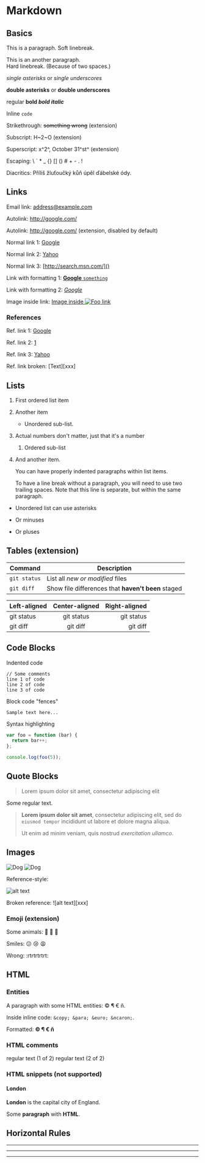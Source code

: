 # Markdown

## Basics

This is a paragraph.
Soft linebreak.

This is an another paragraph.  
Hard linebreak. (Because of two spaces.)

*single asterisks* or _single underscores_

**double asterisks** or __double underscores__

regular **bold *bold italic***

Inline `code`

Strikethrough: ~~something wrong~~ (extension)

Subscript: H~2~O (extension)

Superscript: x^2^, October 31^st^ (extension)

Escaping: \\ \` \* \_ \{\} \[\] \(\) \# \+ \- \. \!

Diacritics: Příliš žluťoučký kůň úpěl ďábelské ódy.


## Links

Email link: <address@example.com>

Autolink: <http://google.com/>

Autolink: http://google.com/ (extension, disabled by default)

Normal link 1: [Google](http://google.com/ "Google")

Normal link 2: [Yahoo](http://search.yahoo.com/)

Normal link 3: [http://search.msn.com/]()

Link with formatting 1: [**Google** `something`](http://google.com/)

Link with formatting 2: *[Google](http://google.com/)*

Image inside link: [Image inside ![Foo](http://www.google.com.au/images/nav_logo7.png) link](http://google.com.au/)

### References

Ref. link 1: [Google][1]

Ref. link 2: [1]

Ref. link 3: [Yahoo][yahoo]

Ref. link broken: [Text][xxx]

[1]:      http://google.com/       "Google"
[yahoo]:  http://search.yahoo.com/ "Yahoo Search"


## Lists

1. First ordered list item
2. Another item
   * Unordered sub-list. 
1. Actual numbers don't matter, just that it's a number
   1. Ordered sub-list
4. And another item.

   You can have properly indented paragraphs within list items.

   To have a line break without a paragraph, you will need to use two trailing spaces.
   Note that this line is separate, but within the same paragraph.

* Unordered list can use asterisks
- Or minuses
+ Or pluses


## Tables (extension)

| Command | Description |
| --- | --- |
| `git status` | List all *new or modified* files |
| `git diff` | Show file differences that **haven't been** staged |

| Left-aligned | Center-aligned | Right-aligned |
| :---         |     :---:      |          ---: |
| git status   | git status     | git status    |
| git diff     | git diff       | git diff      |


## Code Blocks

Indented code

    // Some comments
    line 1 of code
    line 2 of code
    line 3 of code


Block code "fences"

```
Sample text here...
```

Syntax highlighting

``` js
var foo = function (bar) {
  return bar++;
};

console.log(foo(5));
```


## Quote Blocks

> Lorem ipsum dolor sit amet, consectetur adipiscing elit

Some regular text.

> **Lorem ipsum dolor sit amet**, consectetur adipiscing elit,
> sed do `eiusmod tempor` incididunt ut labore et dolore magna aliqua.
> 
> Ut enim ad minim veniam, quis nostrud *exercitation ullamco*.


## Images

![Dog](https://www.seznam.cz/media/img/dogs/krasty_04.png)
![Dog](https://www.seznam.cz/media/img/dogs/krasty_06.png)

Reference-style:

![alt text][dog]

[dog]: https://www.seznam.cz/media/img/dogs/krasty_07.png

Broken reference:
![alt text][xxx]

### Emoji (extension)
Some animals: :octopus: :pig2: :crocodile:

Smiles: :confused: :cry: :weary:

Wrong: :rtrtrtrtrt:


## HTML

### Entities
A paragraph with some HTML entities: &copy; &para; &euro; &ncaron;.

Inside inline code: `&copy; &para; &euro; &ncaron;`.

Formatted: **&copy; &para; &euro; &ncaron;**

### HTML comments
<!-- comment (1 of 3) -->
<!--
 comment (2 of 3)
 -->
regular text (1 of 2) <!-- comment (3 of 3) --> regular text (2 of 2)

### HTML snippets (not supported)
<div>
  <h4>London</h4>
  <p><strong>London</strong> is the capital city of England.</p>
</div>

Some **paragraph** with <b>HTML</b>.


## Horizontal Rules

---

***
___
